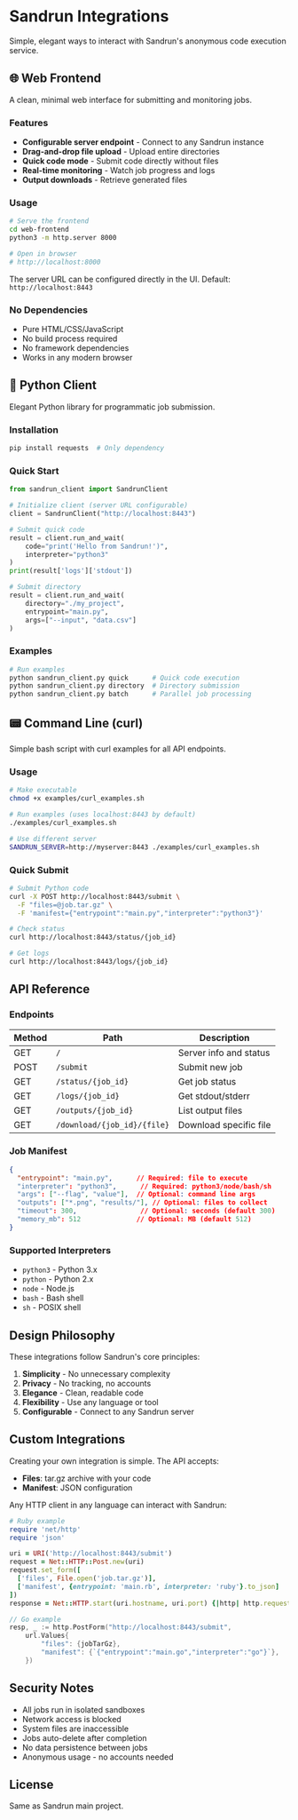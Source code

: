 # Sandrun Integrations

Simple, elegant ways to interact with Sandrun's anonymous code execution service.

## 🌐 Web Frontend

A clean, minimal web interface for submitting and monitoring jobs.

### Features
- **Configurable server endpoint** - Connect to any Sandrun instance
- **Drag-and-drop file upload** - Upload entire directories
- **Quick code mode** - Submit code directly without files  
- **Real-time monitoring** - Watch job progress and logs
- **Output downloads** - Retrieve generated files

### Usage
```bash
# Serve the frontend
cd web-frontend
python3 -m http.server 8000

# Open in browser
# http://localhost:8000
```

The server URL can be configured directly in the UI. Default: `http://localhost:8443`

### No Dependencies
- Pure HTML/CSS/JavaScript
- No build process required
- No framework dependencies
- Works in any modern browser

## 🐍 Python Client

Elegant Python library for programmatic job submission.

### Installation
```bash
pip install requests  # Only dependency
```

### Quick Start
```python
from sandrun_client import SandrunClient

# Initialize client (server URL configurable)
client = SandrunClient("http://localhost:8443")

# Submit quick code
result = client.run_and_wait(
    code="print('Hello from Sandrun!')",
    interpreter="python3"
)
print(result['logs']['stdout'])

# Submit directory
result = client.run_and_wait(
    directory="./my_project",
    entrypoint="main.py",
    args=["--input", "data.csv"]
)
```

### Examples
```bash
# Run examples
python sandrun_client.py quick      # Quick code execution
python sandrun_client.py directory  # Directory submission
python sandrun_client.py batch      # Parallel job processing
```

## 📟 Command Line (curl)

Simple bash script with curl examples for all API endpoints.

### Usage
```bash
# Make executable
chmod +x examples/curl_examples.sh

# Run examples (uses localhost:8443 by default)
./examples/curl_examples.sh

# Use different server
SANDRUN_SERVER=http://myserver:8443 ./examples/curl_examples.sh
```

### Quick Submit
```bash
# Submit Python code
curl -X POST http://localhost:8443/submit \
  -F "files=@job.tar.gz" \
  -F 'manifest={"entrypoint":"main.py","interpreter":"python3"}'

# Check status
curl http://localhost:8443/status/{job_id}

# Get logs
curl http://localhost:8443/logs/{job_id}
```

## API Reference

### Endpoints

| Method | Path | Description |
|--------|------|-------------|
| GET | `/` | Server info and status |
| POST | `/submit` | Submit new job |
| GET | `/status/{job_id}` | Get job status |
| GET | `/logs/{job_id}` | Get stdout/stderr |
| GET | `/outputs/{job_id}` | List output files |
| GET | `/download/{job_id}/{file}` | Download specific file |

### Job Manifest

```json
{
  "entrypoint": "main.py",      // Required: file to execute
  "interpreter": "python3",      // Required: python3/node/bash/sh
  "args": ["--flag", "value"],  // Optional: command line args
  "outputs": ["*.png", "results/"], // Optional: files to collect
  "timeout": 300,                // Optional: seconds (default 300)
  "memory_mb": 512              // Optional: MB (default 512)
}
```

### Supported Interpreters
- `python3` - Python 3.x
- `python` - Python 2.x
- `node` - Node.js
- `bash` - Bash shell
- `sh` - POSIX shell

## Design Philosophy

These integrations follow Sandrun's core principles:

1. **Simplicity** - No unnecessary complexity
2. **Privacy** - No tracking, no accounts
3. **Elegance** - Clean, readable code
4. **Flexibility** - Use any language or tool
5. **Configurable** - Connect to any Sandrun server

## Custom Integrations

Creating your own integration is simple. The API accepts:
- **Files**: tar.gz archive with your code
- **Manifest**: JSON configuration

Any HTTP client in any language can interact with Sandrun:

```ruby
# Ruby example
require 'net/http'
require 'json'

uri = URI('http://localhost:8443/submit')
request = Net::HTTP::Post.new(uri)
request.set_form([
  ['files', File.open('job.tar.gz')],
  ['manifest', {entrypoint: 'main.rb', interpreter: 'ruby'}.to_json]
])
response = Net::HTTP.start(uri.hostname, uri.port) {|http| http.request(request)}
```

```go
// Go example
resp, _ := http.PostForm("http://localhost:8443/submit",
    url.Values{
        "files": {jobTarGz},
        "manifest": {`{"entrypoint":"main.go","interpreter":"go"}`},
    })
```

## Security Notes

- All jobs run in isolated sandboxes
- Network access is blocked
- System files are inaccessible  
- Jobs auto-delete after completion
- No data persistence between jobs
- Anonymous usage - no accounts needed

## License

Same as Sandrun main project.